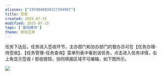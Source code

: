 ```yaml
---
aliases: ["1974048030227394987"]
title: 签收
created: 2025-07-15
modified: 2025-07-15
tags: ['基础模块']
theme: 政务应用
---
```


任务下达后，任务进入签收环节，主办部门和协办部门的督办员可在【任务办理-待签收】、【任务管理-任务查询】菜单列表中看到该任务，点击进入任务详情，右上角显示签收 / 拒收按钮，协同填报区域不可编辑，如下图所示。

![](https://myhelpdoc.oss-cn-heyuan.aliyuncs.com/mdimages/ca4bfbca12aacb647cc930e21118aef6.jpg)

